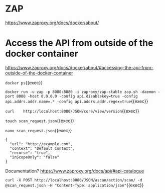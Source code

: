 # ZAP


https://www.zaproxy.org/docs/docker/about/


# Access the API from outside of the docker container

https://www.zaproxy.org/docs/docker/about/#accessing-the-api-from-outside-of-the-docker-container

`docker ps`{{exec}}


`docker run -u zap -p 8080:8080 -i zaproxy/zap-stable zap.sh -daemon -port 8080 -host 0.0.0.0 -config api.disablekey=true -config api.addrs.addr.name=.* -config api.addrs.addr.regex=true`{{exec}}

`curl    http://localhost:8080/JSON/core/view/version`{{exec}}


`touch scan_request.json`{{exec}}

`nano scan_request.json`{{exec}}

```
{
  "url": "http://example.com",
  "context": "Default Context",
  "recurse": "true",
  "inScopeOnly": "false"
}
```


Documentation? https://www.zaproxy.org/docs/api/#api-catalogue

`curl -X POST http://localhost:8080/JSON/ascan/action/scan/ -d @scan_request.json -H "Content-Type: application/json"`{{exec}}
